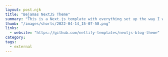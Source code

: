 ```yaml
---
layout: post.njk
title: "Bejamas NextJS Theme"
summary: "This is a Next.js template with everything set up the way I would want to do a blog if I was starting today. Tailwind 3, MDX support...although mdx always seems a bit overkill for a blog. I hardly need to put react components inside a post. However, I feel like I'd like that option if available." 
thumb: "/images/shorts/2022-04-14_15-07-58.png"
links:
  - website: "https://github.com/netlify-templates/nextjs-blog-theme"
category:
tags:
  - external
---
```

